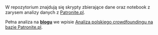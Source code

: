 W repozytorium znajdują się skrypty zbierające dane oraz notebook z zarysem analizy danych z [Patronite.pl](http://patronite.pl).

Pełna analiza na **[blogu](https://blog.prokulski.science)** we wpisie [Analiza polskiego crowdfoundingu na bazie Patronite.pl](https://blog.prokulski.science/index.php/2020/08/30/analiza-polskiego-crowdfoundingu-na-bazie-patronite-pl/).
